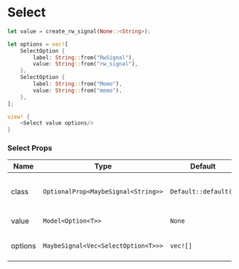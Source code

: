 # Select

```rust demo
let value = create_rw_signal(None::<String>);

let options = vec![
    SelectOption {
        label: String::from("RwSignal"),
        value: String::from("rw_signal"),
    },
    SelectOption {
        label: String::from("Memo"),
        value: String::from("memo"),
    },
];

view! {
    <Select value options/>
}
```

### Select Props

| Name    | Type                                | Default              | Description                               |
| ------- | ----------------------------------- | -------------------- | ----------------------------------------- |
| class   | `OptionalProp<MaybeSignal<String>>` | `Default::default()` | Addtional classes for the select element. |
| value   | `Model<Option<T>>`                  | `None`               | Checked value.                            |
| options | `MaybeSignal<Vec<SelectOption<T>>>` | `vec![]`             | Options that can be selected.             |
